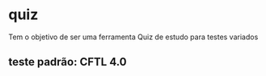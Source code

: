 # quiz

Tem o objetivo de ser uma ferramenta Quiz de estudo para testes variados

## teste padrão: CFTL 4.0

